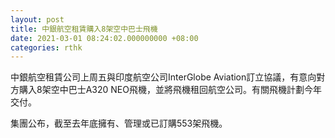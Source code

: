 ```yaml
---
layout: post
title: 中銀航空租賃購入8架空中巴士飛機
date: 2021-03-01 08:24:02.000000000 +08:00
categories: rthk
---
```


中銀航空租賃公司上周五與印度航空公司InterGlobe Aviation訂立協議，有意向對方購入8架空中巴士A320 NEO飛機，並將飛機租回航空公司。有關飛機計劃今年交付。

集團公布，截至去年底擁有、管理或已訂購553架飛機。
